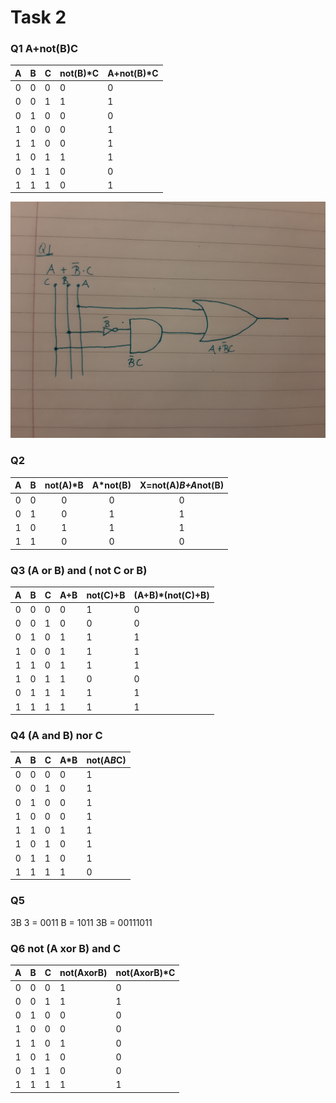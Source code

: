 # Task 2

### Q1 A+not(B)C

| A | B | C | not(B)*C | A+not(B)*C |
|:-:|:-:|---|----------|------------|
| 0 | 0 | 0 |    0     |      0     |
| 0 | 0 | 1 |    1     |      1     |
| 0 | 1 | 0 |    0     |      0     |
| 1 | 0 | 0 |    0     |      1     |
| 1 | 1 | 0 |    0     |      1     |
| 1 | 0 | 1 |    1     |      1     |
| 0 | 1 | 1 |    0     |      0     |
| 1 | 1 | 1 |    0     |      1     |

![Logic circuit](/UNIT-2/photos%20and%20stuff/unit_2-task_2-Q1.jpg)


### Q2

| A | B | not(A)*B | A*not(B) | X=not(A)*B+A*not(B) |
|:-:|:-:|:--------:|:--------:|:-------------------:|
| 0 | 0 |     0    |     0    |          0          |
| 0 | 1 |     0    |     1    |          1          |
| 1 | 0 |     1    |     1    |          1          |
| 1 | 1 |     0    |     0    |          0          |


### Q3 (A or B) and ( not C or B) 

| A | B | C | A+B | not(C)+B | (A+B)*(not(C)+B) |
|:-:|:-:|---|-----|----------|------------------|
| 0 | 0 | 0 | 0   |     1    |        0         |
| 0 | 0 | 1 | 0   |     0    |        0         |
| 0 | 1 | 0 | 1   |     1    |        1         |
| 1 | 0 | 0 | 1   |     1    |        1         |
| 1 | 1 | 0 | 1   |     1    |        1         |
| 1 | 0 | 1 | 1   |     0    |        0         |
| 0 | 1 | 1 | 1   |     1    |        1         |
| 1 | 1 | 1 | 1   |     1    |        1         |


### Q4 (A and B) nor C  

| A | B | C | A*B | not(A*B*C) |
|:-:|:-:|---|-----|------------|
| 0 | 0 | 0 |  0  |      1     |
| 0 | 0 | 1 |  0  |      1     |
| 0 | 1 | 0 |  0  |      1     |
| 1 | 0 | 0 |  0  |      1     |
| 1 | 1 | 0 |  1  |      1     |
| 1 | 0 | 1 |  0  |      1     |
| 0 | 1 | 1 |  0  |      1     |
| 1 | 1 | 1 |  1  |      0     |


### Q5

3B
3 = 0011  B = 1011
3B = 00111011


### Q6 not (A xor B) and C

| A | B | C | not(AxorB) | not(AxorB)*C |
|:-:|:-:|---|------------|--------------|
| 0 | 0 | 0 |      1     |       0      |
| 0 | 0 | 1 |      1     |       1      |
| 0 | 1 | 0 |      0     |       0      |
| 1 | 0 | 0 |      0     |       0      |
| 1 | 1 | 0 |      1     |       0      |
| 1 | 0 | 1 |      0     |       0      |
| 0 | 1 | 1 |      0     |       0      |
| 1 | 1 | 1 |      1     |       1      |
